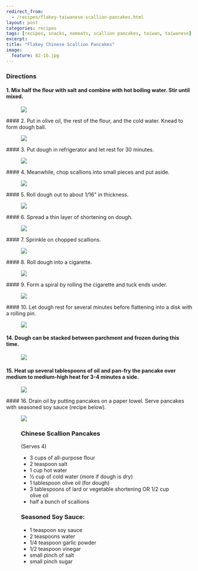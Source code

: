 ```yaml
---
redirect_from: 
  - /recipes/flakey-taiwanese-scallion-pancakes.html
layout: post
categories: recipes
tags: [recipes, snacks, nomeats, scallion pancakes, taiwan, taiwanese]
excerpt: 
title: "Flakey Chinese Scallion Pancakes"
image:
  feature: 82-1b.jpg
---
```


### Directions

#### 1. Mix half the flour with salt and combine with hot boiling water.  Stir until mixed.
<figure> <img src='/images/82-2.JPG'> </figure>
#### 2. Put in olive oil, the rest of the flour, and the cold water.  Knead to form dough ball.
<figure> <img src='/images/82-3.JPG'> </figure>
#### 3. Put dough in refrigerator and let rest for 30 minutes.
<figure> <img src='/images/82-4.JPG'> </figure>
#### 4. Meanwhile, chop scallions into small pieces and put aside.
<figure> <img src='/images/82-5.JPG'> </figure>
#### 5. Roll dough out to about 1/16" in thickness.
<figure> <img src='/images/82-6.JPG'> </figure>
#### 6. Spread a thin layer of shortening on dough.
<figure> <img src='/images/82-7.JPG'> </figure>
#### 7. Sprinkle on chopped scallions.
<figure> <img src='/images/82-8.JPG'> </figure>
#### 8. Roll dough into a cigarette.
<figure> <img src='/images/82-15.JPG'> </figure>
#### 9. Form a spiral by rolling the cigarette and tuck ends under.
<figure> <img src='/images/82-16.JPG'> </figure>
#### 10. Let dough rest for several minutes before flattening into a disk with a rolling pin. 

<figure> <img src='/images/82-14.JPG'> </figure>

#### 14. Dough can be stacked between parchment and frozen during this time.
<figure> <img src='/images/82-17.JPG'> </figure>

#### 15. Heat up several tablespoons of oil and pan-fry the pancake over medium to medium-high heat for 3-4 minutes a side.

<figure> <img src='/images/82-18.JPG'> </figure>
#### 16. Drain oil by putting pancakes on a paper towel.  Serve pancakes with seasoned soy sauce (recipe below).  
<figure> <img src='/images/82-19.JPG'> </figure>


<figure class="ingredients" markdown="1">

### Chinese Scallion Pancakes
(Serves 4)

- 3 cups of all-purpose flour
- 2 teaspoon salt
- 1 cup hot water
- ½ cup of cold water (more if dough is dry)
- 1 tablespoon olive oil (for dough)
- 3 tablespoons of lard or vegetable shortening OR 1/2 cup olive oil
- half a bunch of scallions

### Seasoned Soy Sauce:

- 1 teaspoon soy sauce
- 2 teaspoons water
- 1/4 teaspoon garlic powder
- 1/2 teaspoon vinegar
- small pinch of salt
- small pinch sugar 

</figure>